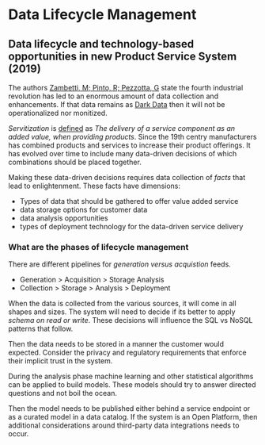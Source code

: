 # Data Lifecycle Management

## Data lifecycle and technology-based opportunities in new Product Service System (2019)

The authors [Zambetti, M; Pinto, R; Pezzotta, G](DataLifeCycle_Technology_based_Opportunties_in_ProductServiceSystems_towards_MultiDimensionalFramework.pdf) state the fourth industrial revolution has led to an enormous amount of data collection and enhancements.  If that data remains as [Dark Data](../BigData) then it will not be operationalized nor monitized.

*Servitization* is [defined](https://www.definitions.net/definition/servitization) as _The delivery of a service component as an added value, when providing products_.  Since the 19th centry manufacturers has combined products and services to increase their product offerings.  It has evolved over time to include many data-driven decisions of which combinations should be placed together.

Making these data-driven decisions requires data collection of _facts_ that lead to enlightenment.  These facts have dimensions:

- Types of data that should be gathered to offer value added service
- data storage options for customer data
- data analysis opportunities
- types of deployment technology for the data-driven service delivery

### What are the phases of lifecycle management

There are different pipelines for _generation versus acquistion_ feeds.

- Generation > Acquisition > Storage Analysis
- Collection > Storage > Analysis > Deployment

When the data is collected from the various sources, it will come in all shapes and sizes.  The system will need to decide if its better to apply _schema on read or write_.  These decisions will influence the SQL vs NoSQL patterns that follow.

Then the data needs to be stored in a manner the customer would expected.  Consider the privacy and regulatory requirements that enforce their implicit trust in the system.

During the analysis phase machine learning and other statistical algorithms can be applied to build models.  These models should try to answer directed questions and not boil the ocean.

Then the model needs to be published either behind a service endpoint or as a curated model in a data catalog. If the system is an Open Platform, then additional considerations around third-party data integrations needs to occur.
